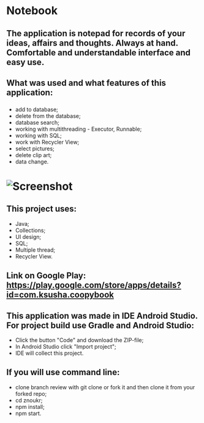 # Notebook
## The application is notepad for records of your ideas, affairs and thoughts. Always at hand. Comfortable and understandable interface and easy use.
## What was used and what features of this application:
###  
* add to database;
* delete from the database;
* database search;
* working with multithreading - Executor, Runnable;
* working with SQL;
* work with Recycler View;
* select pictures;
* delete clip art;
* data change. 
# ![Screenshot](photo_2021-10-10_21-19-45.jpg)
## This project uses:
* Java; 
* Collections; 
* UI design;
* SQL;
* Multiple thread;
* Recycler View.
## Link on Google Play: https://play.google.com/store/apps/details?id=com.ksusha.coopybook
## This application was made in IDE Android Studio. For project build use Gradle and Android Studio:
* Click the button "Code" and download the ZIP-file;
* In Android Studio click "Import project";
* IDE will collect this project.
## If you will use command line:
* clone branch review with git clone or fork it and then clone it from your forked repo;
* cd znoukr;
* npm install;
* npm start.
